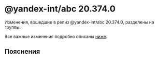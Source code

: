 # @yandex-int/abc 20.374.0

<!-- ЧЕЛОВЕЧЕСКОЕ ВСТУПЛЕНИЕ -->

Изменения, вошедшие в релиз @yandex-int/abc 20.374.0, разделены на группы:

Все важные изменения подробно описаны [ниже](#Пояснения).

## Пояснения

